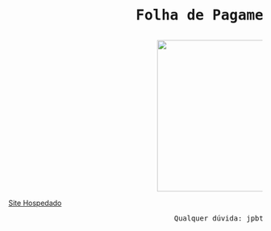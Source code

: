 <pre> <h1>               Folha de Pagamento Web📜🔄</h1></pre>
<!---🔄✅--->
<pre>                                   <img src="https://i.imgur.com/mcU3xnE.gif" align="center" width="300" height="300" /></pre>

[Site Hospedado](http://web-project-82664.firebaseapp.com/)
<pre>
                                       Qualquer dúvida: jpbt@ic.ufal.br </pre>
